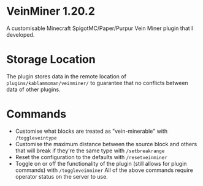 # VeinMiner 1.20.2
A customisable Minecraft SpigotMC/Paper/Purpur Vein Miner plugin that I developed.
# Storage Location
The plugin stores data in the remote location of `plugins/kablammoman/veinminer/` to guarantee that no conflicts between data of other plugins.
# Commands
- Customise what blocks are treated as "vein-minerable" with `/toggleveintype`
- Customise the maximum distance between the source block and others that will break if they're the same type with `/setbreakrange`
- Reset the configuration to the defaults with `/resetveinminer`
- Toggle on or off the functionality of the plugin (still allows for plugin commands) with `/toggleveinminer`
All of the above commands require operator status on the server to use.
